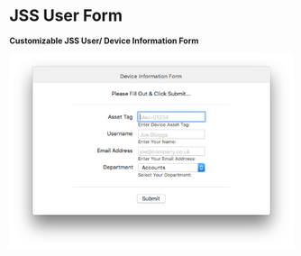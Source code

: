 # JSS User Form  

**Customizable JSS User/ Device Information Form**  

![alt tag](https://github.com/gavinpardoe/JSS_User_Form/blob/master/JSSUserForm.png?raw=true)

